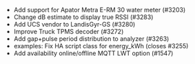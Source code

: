 - Add support for Apator Metra E-RM 30 water meter (#3203)
- Change dB estimate to display true RSSI (#3283)
- Add UCS vendor to LandisGyr-GS (#3280)
- Improve Truck TPMS decoder (#3272)
- Add gap+pulse period distribution to analyzer (#3263)
- examples: Fix HA script class for energy_kWh (closes #3255)
- Add availability online/offline MQTT LWT option (#1547)

